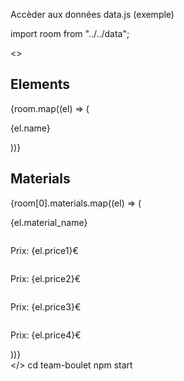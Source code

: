 Accèder aux données data.js (exemple)

import room from "../../data";

<>
      <h2>Elements</h2>
      <div>
        {room.map((el) => (
          <p>{el.name}</p>
        ))}
      </div>
      <h2>Materials</h2>
      <div>
        {room[0].materials.map((el) => (
          <div>
            <div>
              <p>{el.material_name}</p>
              <a href={el.url1}>
                <img src={el.image1} alt=""></img>
              </a>
              <p>Prix: {el.price1}€</p>
            </div>
            <div>
              <a href={el.url2}>
                <img src={el.image2} alt=""></img>
              </a>
              <p>Prix: {el.price2}€</p>
            </div>
            <div>
              <a href={el.url3}>
                <img src={el.image3} alt=""></img>
              </a>
              <p>Prix: {el.price3}€</p>
            </div>
            <div>
              <a href={el.url4}>
                <img src={el.image4} alt=""></img>
              </a>
              <p>Prix: {el.price4}€</p>
            </div>
          </div>
        ))}
      </div>
    </>
cd team-boulet
npm start